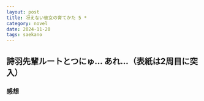 ```yaml
---
layout: post
title: 冴えない彼女の育てかた 5 *
category: novel
date: 2024-11-20
tags: saekano
---
```


## 詩羽先輩ルートとつにゅ… あれ…（表紙は2周目に突入）

### 感想
